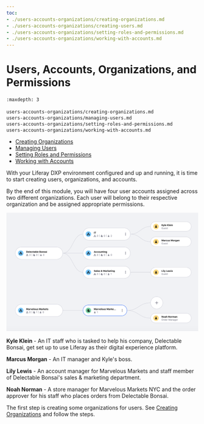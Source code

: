 ```yaml
---
toc:
- ./users-accounts-organizations/creating-organizations.md
- ./users-accounts-organizations/creating-users.md
- ./users-accounts-organizations/setting-roles-and-permissions.md
- ./users-accounts-organizations/working-with-accounts.md
---
```

# Users, Accounts, Organizations, and Permissions

```{toctree}
:maxdepth: 3

users-accounts-organizations/creating-organizations.md
users-accounts-organizations/managing-users.md
users-accounts-organizations/setting-roles-and-permissions.md
users-accounts-organizations/working-with-accounts.md
```

- [Creating Organizations](./users-accounts-organizations/creating-organizations.md)
- [Managing Users](./users-accounts-organizations/managing-users.md)
- [Setting Roles and Permissions](./users-accounts-organizations/setting-roles-and-permissions.md)
- [Working with Accounts](./users-accounts-organizations/working-with-accounts.md)

With your Liferay DXP environment configured and up and running, it is time to start creating users, organizations, and accounts. 

By the end of this module, you will have four user accounts assigned across two different organizations. Each user will belong to their respective organization and be assigned appropriate permissions.

![Organization chart with four different users.](./users-accounts-organizations/images/01.png)

**Kyle Klein** - An IT staff who is tasked to help his company, Delectable Bonsai, get set up to use Liferay as their digital experience platform.

**Marcus Morgan** - An IT manager and Kyle's boss. 

**Lily Lewis** - An account manager for Marvelous Markets and staff member of Delectable Bonsai's sales & marketing department.

**Noah Norman** - A store manager for Marvelous Markets NYC and the order approver for his staff who places orders from Delectable Bonsai.

The first step is creating some organizations for users. See [Creating Organizations](./users-accounts-organizations/creating-organizations.md) and follow the steps.
